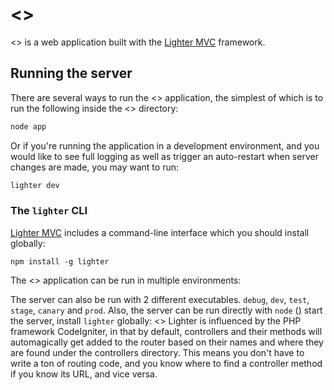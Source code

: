 # <<name>>

<<name>> is a web application built with the
[Lighter MVC](http://lighter.io/lighter) framework.

## Running the server

There are several ways to run the <<name>> application, the simplest
of which is to run the following inside the <<name>> directory:

```bash
node app
```

Or if you're running the application in a development environment, and you
would like to see full logging as well as trigger an auto-restart when
server changes are made, you may want to run:
```bash
lighter dev
```

### The `lighter` CLI
[Lighter MVC](http://lighter.io/lighter) includes a command-line interface
which you should install globally:
```
npm install -g lighter
```

The <<name>> application can be run in multiple environments:


The server can also be run with 2 different executables.
`debug`, `dev`, `test`, `stage`, `canary` and `prod`. Also, the server
can be run directly with `node` () start the server,
install `lighter` globally: <<port>>
Lighter is influenced by the PHP framework CodeIgniter, in that by default, controllers
and their methods will automagically get added to the router based on their names and
where they are found under the controllers directory. This means you don't have to
write a ton of routing code, and you know where to find a controller method if you
know its URL, and vice versa.
